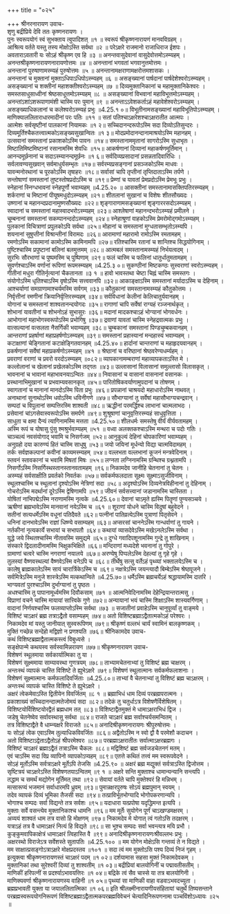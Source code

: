 +++
title = "०२५"

+++
श्रीनरनारायण उवाच-  
शृणु बद्रीप्रिये देवि ततः कृष्णनरायणः ।  
पुनः स्वरूपयोगं स्वं सुभक्ताय त्वुपादिशत् ॥१ ॥
स्वरूपं श्रीकृष्णनारायणं मानवविग्रहम् ।  
आश्रित्य वर्तते यस्तु तस्य मोक्षोऽस्ति सर्वथा ॥२ ॥
परेऽक्षरे राजमानो राजाधिराज ईशपः ।  
अवताराऽवतारी यः सोऽहं श्रीकृष्ण एव हि ॥३ ॥
अनन्तवासुदेवानां वासुदेवोत्तमोऽस्म्यहम् ।  
अनन्तश्रीकृष्णनारायणनारायणोत्तमः ॥४ ॥
अनन्तानां भगवतां भगवानुत्तमोत्तमः ।  
अनन्तानां पुरुषाणामस्म्यहं पुरुषोत्तमः ॥५ ॥
अनन्तानामक्षराणामक्षरोत्तमशासकः ।  
अनन्तानां च मुक्तानां मुक्ताऽधिपाऽधिपोऽस्म्यहम् ॥६ ॥
असङ्ख्यानां पार्षदानां पार्षदेशेश्वरोऽस्म्यहम् ।  
असङ्ख्यानां च शक्तीनां महाशक्तीश्वरोऽस्म्यहम् ॥७ ॥
दिव्यमुक्तानिकानां च महामुक्तानिकेश्वरः ।  
समस्तसाधुसाध्वीनां श्रेष्ठसाधूत्तमोऽस्म्यहम् ॥८ ॥
असङ्ख्यानां विभवानां महाविभूत्तमोऽस्म्यहम् ।  
अनन्तांऽशांऽशरूपाणामंशी चास्मि परः पुमान् ॥९ ॥
अनन्ताऽऽवेशकर्ताऽहं महावेशेश्वरोऽस्म्यहम् ।  
असङ्ख्याधिकलानां च कलेश्वरोऽस्म्यहं प्रभुः ॥4.25.१ ०॥
विभूतीनामसङ्ख्यानां महाविभूतिपोऽस्म्यहम् ।  
माणिक्याललिताराधारमादीनां परः पतिः ॥११ ॥
सतां पतिश्चाऽक्षरेशश्चाऽक्षरातीत आत्मपः ।  
आत्मेशः सर्वसृष्टीनां पालकानां नियामकः ॥१ २॥
सच्चिदानन्दरूपोऽस्मि सदा दिव्योऽतिसुन्दरः ।  
दिव्यमूर्तिश्चैकतत्त्वात्मकोऽसङ्ख्यसुखान्वितः ॥१ ३॥
मोदप्रमोदानन्दानामाश्रयोऽस्मि महानहम् ।  
उत्सवानां समस्तानां प्रकाशकोऽस्मि पावनः ॥१४॥
समस्तानाममृतानां सागरोऽस्मि सुधाभृतः ।  
मिष्टातिमिष्टमिष्टानां रसानामस्मि शेवधिः ॥१५॥
आकर्षणानां दिव्यानां महाकर्षणमूर्तिमान् ।  
आनन्दमूर्छनानां च सदाऽस्म्यानन्दमूर्छनः ॥१ ६॥
सर्वदिव्यप्रसादानां प्रसन्नतादिवारिधिः ।  
सर्वलावण्यसुखवान् सर्वमाधुर्यसम्भृतः ॥१७॥
सर्वरम्यप्रसङ्गानां प्रसञ्जकोऽस्मि माधवः ।  
यावन्मनोरथानां च पूरकोऽस्मि तृषाहरः ॥१८॥
सर्वासां चापि तृप्तीनां तृप्तिदाताऽस्मि तर्पणे ।  
सन्तोषाणां समस्तानां तुष्टस्तोषप्रदोऽस्मि च ॥१९॥
प्रेम्णां च यावतां प्रेमप्रदोऽस्मि प्रेमभूः प्रभुः ।  
स्नेहानां स्निग्धभावनां स्नेहपूर्णो भवाम्यहम् ॥4.25.२० ॥
आसक्तीनां समस्तानामासक्तिपतिरस्म्यहम् ।  
शर्कराणां च मिष्टानां पीयूषमधुदोऽस्म्यहम् ॥२१॥
शीतलानां सुखानां च विशेषः शीतसौख्यदः ।  
उष्णानां च महानन्दप्रदानामुष्णसौख्यदः ॥२२॥
शृङ्गाराणामसङ्ख्यानां शृङ्गाररसदोऽस्म्यहम् ।  
स्वादानां च समस्तानां महास्वादभरोऽस्म्यहम् ॥२३॥
आश्लेषाणां महानन्दभरोऽस्म्यहं प्रमीलने ।  
चूम्बनानां समस्तानां सकम्पानन्ददोऽस्म्यहम् ॥२४॥
स्नेहाश्रूणां वाहकोऽस्मि प्रेमरोमोद्गमोऽस्म्यहम् ।  
पुलकानां विचित्राणां प्रपुलकोऽपि सर्वथा ॥२५॥
मोहानां च समस्तानां मुग्धतासम्भृतोऽस्म्यपि ।  
शयनानां सुषुप्तीनां विश्रान्तीनां विरामदः ॥२६॥
आरामाणां महारामो रामोऽस्मि रमतामहम् ।  
रमणोऽस्मि सकामानां कामोऽस्मि कामिनामपि ॥२७॥
रतिश्चास्मि रतानां च शान्तिश्च सिद्धयोगिनाम् ।  
पुष्टिश्चास्मि प्रपुष्टानां बलिनां बलमुत्तमम् ॥२८॥
आत्मबलं समस्तानामस्म्यहं निर्भयत्वदम् ।  
सुरभिः सौरभाणां च पुष्पमस्मि च् पुष्पिणाम् ॥२९॥
फलं चास्मि च फलिनां धातुर्धातुमतामहम् ।  
सुवर्णश्चाऽस्मि वर्णानां रूपिणां रूपमस्म्यहम् ॥4.25.३ ०॥
सुकण्ठीनां मिष्टकण्ठः सुस्वराणां स्वरोऽस्म्यहम् ।  
गीतीनां मधुरा गीतिर्नृत्यानां चैकतानता ॥३ १ ॥
हावो भावस्तथा चेष्टा चिह्नं चास्मि समस्तगः ।  
संयोगोऽस्मि धृतिश्चाऽस्मि वृषोऽस्मि सत्त्ववानपि ॥३२॥
आकाङ्क्षाऽस्मि समस्तानां मर्यादाऽस्मि च देहिनाम् ।  
आश्चर्याणां समग्राणामाश्चर्यमस्मि सर्वगम् ॥३३॥
कौतुकानां समस्तानामस्म्यहं कौतुकोत्तमः ।  
निर्वृत्तीनां रमणीनां क्रियानिर्वृत्तिरस्म्यहम् ॥३४॥
सर्वविधानां केलीनां केलिचातुर्यवानहम् ।  
योगानां च समस्तानां शाश्वतानन्दयोगदः ॥३५॥
रागाणां चापि सर्वेषां राग्यहं रञ्जनार्थकृत् ।  
शोभानां यावतीनां च शोभनोऽहं सुभासुरः ॥३६॥
मदानां मादकश्चाऽहं भोग्यानां भोगवर्धनः ।  
आभोगानां महाभोगस्वरूपोऽस्मि प्रभोगिषु ॥३७॥
द्रवाणां यावतां चास्मि स्नेहद्रवात्मकः प्रभुः ।  
वात्सल्यानां वत्सलता नैसर्गिकी भवाम्यहम् ॥३८॥
चुम्बकानां समस्तानां पिण्डचुम्बकवानहम् ।  
आन्तराणां प्रहर्षाणां महाप्रहर्षणोऽस्म्यहम् ॥३९॥
समस्तानां प्रहास्यानां मन्दहास्यं भवाम्यहम् ।  
कटाक्षाणां चेङ्गितानां कटाक्षेङ्गितवानहम् ॥4.25.४०॥
हार्दानां चान्तराणां च महाहृदयवानहम् ।  
प्रकर्षणानां सर्वेषां महाप्रकर्षणोऽस्म्यहम् ॥४१ ॥
श्रेष्ठानां च वरिष्ठानां श्रेष्ठवरेण्यधर्म्यहम् ।  
प्रवराणां वराणां च प्रवरो वरदोऽस्म्यहम् ॥०८२॥
व्यापकानामम्बराणां महाव्यापकताऽस्ति मे ।  
कल्लोलानां च खेलानां प्रखेलकोऽस्मि तद्गतः ॥४३॥
उल्लासानां विलासानां समुल्लासो विलासकृत् ।  
भावनानां च भावानां महाभावनयाऽन्वितः ॥४४॥
निवासानां च वासानां वासनानां वसानकः ।  
प्रस्थानाभिमुखानां च प्रभवाम्यवसानकृत् ॥४५॥
पारितोषिकवर्याणामुपदानां च तोषणम् ।  
स्वागतानां च मानानां मानदोऽस्मि पिता प्रभुः ॥४६॥
प्रपन्नानां चाश्रयदो महाधारोऽस्मि नाथवत् ।  
अनाथानां सुनाथोऽस्मि धवोऽस्मि धविनीगणे ॥४७॥
सौभाग्यानां तु सर्वेषां महासौभाग्यचन्द्रवान् ।  
सम्पदां च विपुलानां सम्पत्तिरस्मि शाश्वती ॥४८॥
ऋद्धीनां परमर्द्धिश्च लाभानां चात्मलाभदः ।  
प्रसेवानां चांऽगसेवास्वरूपोऽस्मि समर्पणे ॥४९॥
शुश्रूषाणां चानुवृत्तिरस्म्यहं साधुवृत्तिता ।  
साधुता च क्षमा दैन्यं त्यागिनामस्मि मत्तता ॥4.25.५०॥
शीलधर्मः समस्तेषु वीर्यं वीर्यवतामहम् ।  
अस्मि रूपं च योषासु पुंसु श्मश्रुर्भवाम्यहम् ॥५१ ॥
वध्वा अलक्तकश्चाऽस्मि मन्थरा च पदोः गतिः ।  
चाञ्चल्यं नवसंयोगाद् भवामि च निसर्गजम् ॥५२॥
आनुकूल्यं देहिनां चोपकारिणां भवाम्यहम् ।  
अनुग्रहो दया कारुण्यं हितं चास्मि साधुषु ॥५३॥
जयो जयिनां मूर्धन्यो विद्या चात्मविदामहम् ।  
तर्कः सर्वज्ञकल्पानां कवीनां काव्यमस्म्यहम् ॥५४॥
वल्लभता वल्लभानां कूजनं मन्त्रवेदिनाम् ।  
स्तवनं स्तावकानां च भवामि मिषतां मिषः ॥५५॥
लग्नता लग्निनामस्मि ग्रन्थिश्च ग्रथ्नतामपि ।  
निसर्गोऽस्मि निसर्गिस्थस्तानस्तानवतामहम् ॥९६॥
निकामदेव जानीहि चेतनानां तु चेतनः ।  
अस्म्यहं सर्वसाक्षीति प्रवर्तको निवर्तकः ॥५७॥
सर्वकर्मफलदाता सूक्ष्मः सूक्ष्माऽसुजीविनाम् ।  
स्थूलश्चास्मि च स्थूलानां दृश्योऽस्मि नेत्रिणां सदा ॥५८॥
अदृश्योऽस्मि दिव्यनेत्रविहीनानां तु देहिनाम् ।  
गोचरोऽस्मि मदर्थानां दूरेऽस्मि द्वेषिणामपि ॥५९॥
जीवनं सर्वसत्त्वानां जडानामस्मि चास्तिता ।  
योषितां नाभिपद्मेऽस्मि नराणामस्मि नृत्वके ॥4.25.६०॥
देवानां चाऽमृते ह्यस्मि पितॄणां पुण्यसञ्चये ।  
ऋषीणां ब्रह्मभावेऽस्मि मानवानां नयेऽस्मि च ॥६१ ॥
शूराणां योधने चास्मि विदुषां बहुवेदने ।  
सतीनां सत्यधर्मेऽस्मि वधूनां पतिदैवते ॥६२॥
पत्नीनां पातिव्रत्येऽस्मि पुत्राणां पितृसेवने ।  
धनिनां दानभावेऽस्मि राज्ञां धिष्ण्ये वसाम्यहम् ॥६३॥
अप्सरसां चाननेऽस्मि गान्धर्वाणां तु गायने ।  
नर्तकीनां नृत्यकार्ये सभायां च सभापतौ ॥६४॥
कथायां व्यासदेवेऽस्मि मखेऽनलेऽस्मि सर्वथा ।  
युद्धे जये स्थितश्चास्मि नीतावस्मि समुद्यमे ॥६५॥
दुग्धे गवादिपशूनामस्मि गुन्द्रे तु शाखिनाम् ।  
संस्कारे द्विदलादीनामस्मि भिक्षुकभिक्षिते ॥६६॥
मन्दिराणां मध्यदेशे भवनानां तु गोपुरे ।  
ग्रामाणां चत्वरे चास्मि नगराणां नयालये ॥६७॥
अरण्येषु पिप्पलेऽस्मि देहल्यां तु गृहे गृहे ।  
तुलस्यां वैष्णवस्थल्यां वैष्णवेऽस्मि वनेऽपि च ॥६८॥
तीर्थेषु सत्सु वर्तेऽहं पृथ्व्यां भक्तालयेऽस्मि च ।  
कालेषु ब्राह्मकालेऽस्मि सायं चारार्त्रिकेऽस्मि च ॥६९॥
नक्षत्रेऽस्मि जयन्त्यादौ बिम्बेऽस्मि श्रेष्ठपूजने ।  
सर्वमित्रेऽस्मि मनुजे शास्त्रेऽस्मि मत्कथान्विते ॥4.25.७०॥
धर्मेऽस्मि ब्रह्मचर्येऽहं श्रद्धायामस्मि दातरि ।  
भाग्यवतां पुरश्चाऽस्मि दुर्भाग्यानां तु पृष्ठतः ।  
अधश्चास्मि तु पापानामूर्ध्वमस्मि दिवौकसाम् ॥७१ ॥
आत्मनिवेदिनामस्मि देहेन्द्रियान्तरात्मसु ।  
विप्राणां वचने चास्मि मायायां सात्त्विके गुणे ॥७२॥
अन्यायानां भयं चास्मि शिक्षाऽस्मि शास्यवर्गिणाम् ।  
वादानां निर्णयश्चास्मि फलव्याप्तोऽस्मि सर्वथा ॥७३ ॥
सजातीनां प्रवाहेऽस्मि चानुपूर्व्यां तु वाङ्मये ।  
विशिष्टं चाऽक्षरं ब्रह्म तत्राऽद्वैतो वसाम्यहम् ॥७४॥
अतो विशिष्टब्रह्माऽद्वैतात्मकोऽहं परेश्वरः ।  
निकामदेव मां यस्तु जानीयात् सुस्वरूपिणम् ॥७९॥
श्रीकृष्णं वल्लभं चार्यं स्वामिनं बालकृष्णकम् ।  
मुक्तिं गच्छेन्न सन्देहो मद्विज्ञो न प्रणश्यति ॥७६॥
श्रीनिकामदेव उवाच-  
कथं विशिष्टब्रह्माद्वैतात्मकस्त्वं विबुध्यसे ।  
सङ्क्षेपान्मे कथयस्व सर्वस्वामिन्नरायण ॥७७॥
श्रीकृष्णनारायण उवाच-  
विशेषणं स्थूलमाया सर्वकार्यात्मिका तु या ।  
विशेषणं सूक्ष्ममाया साम्यावस्था गुणत्रयम् ॥७८॥
ताभ्यामचेतनाभ्यां तु विशिष्टं ब्रह्म चाक्षरम् ।  
अन्तःस्थं व्यापकं चास्ति विशिष्टे ते ह्युभेऽक्षरे ॥७९॥
विशेषणं स्थूलात्मानः सर्वकर्मफलाशनाः ।  
विशेषणं सूक्ष्मात्मानः कर्मफलादिवर्जिताः ॥4.25.८०॥
ताभ्यां वै चेतनाभ्यां तु विशिष्टं ब्रह्म चाऽक्षरम् ।  
अन्तःस्थं व्यापकं चास्ति विशिष्टे ते ह्युभेऽक्षरे ।  
अक्षरं त्वेकमेवाऽस्ति द्वितीयेन विवर्जितम् ॥८ १ ॥
ब्रह्माभिधं धाम दिव्यं परब्रह्मपरात्मनः ।  
प्रकाशाख्यं सच्चिदानन्दात्मतेजोमयं सदा ॥८२॥
तदेकं तु चतुर्धाऽत्र विशेषणैर्विशेषितम् ।  
विशिष्टयोर्विशिष्टयोरद्वैतं ब्रह्मधाम तत् ॥८३॥
विशिष्टाद्वैतमुक्तं मे धामाऽक्षराभिधं द्विज ।  
जडेषु चेतनेष्वेव सर्वावस्थासु सर्वथा ॥८४॥
राजते चाऽक्षरं ब्रह्म सर्वाश्चर्यसमन्वितम् ।  
तत्र विशिष्टाद्वैते वै धाम्न्यक्षरे विराजते ॥८५॥
अनादिश्रीकृष्णनारायणः श्रीपुरुषोत्तमः ।  
यः सोऽहं त्वेक एवाऽस्मि तुल्याधिकविवर्जितः ॥८६॥
अद्वैतोऽस्मि न स्वो द्वौ वै परमेशौ कदाचन ।  
अतो विशिष्टाऽद्वेताऽद्वैतोऽहं श्रीपरमेश्वरः ॥८७॥
परब्रह्माऽक्षरातीतः सर्वात्माऽक्षरब्रह्मगः ।  
विशिष्टं चाऽक्षरं ब्रह्माऽद्वैतं तत्राऽस्मि चैकलः ॥८८॥
मद्विशिष्टं ब्रह्म सर्वजडचेतनगं मतम् ।  
एवं चाऽस्मि सदा विप्र व्यापिनो व्यापकोऽप्यहम् ॥८९॥
एतत्ते कथितं तत्त्वं मम स्वरूपवेदने ।  
सोऽहं मूर्तोऽस्मि सर्वत्राऽक्षरे मूर्तेऽपि तेजसि ॥4.25.९० ॥
अक्षरं ब्रह्म मद्युक्तं सर्वत्राऽस्ति द्विजोत्तम ।  
सृष्टित्रयं चाऽक्षरेऽस्ति विशेषणतयाऽन्वितम् ॥९ १ ॥
अक्षरे सन्ति मुक्ताश्च धामान्यन्यानि सन्त्यपि ।  
तद्धाम च समर्थं मद्योगेन मूर्तिमत् तथा ॥९२॥
सेवायां वर्तते चापि मुक्तेश्वरं हि मन्निभम् ।  
मत्सारूप्यं भजमानं सर्वाधारमपि ध्रुवम् ॥९३॥
पुमान्नक्षरपुरुषः सोऽयं ब्रह्मपुमान् स्वयम् ।  
तदेव व्यापकं दिव्यं भूमिका तैजसी सदा ॥९४॥
तत्प्राविर्भूतभोग्यादि भोगोपकरणान्यपि ।  
भोगाश्च सम्पदः सर्वा विद्यन्ते तत्र सर्वशः ॥९५॥
यदाधारा यत्प्रपोषा यदृद्धिमन्त इत्यपि ।  
मुक्ताः सर्वे वसन्त्येव मुक्तानिकाश्च धामनि ॥९६॥
मम मूर्तेः सुयोगेन पूर्णं चाऽखण्डमक्षरम् ।  
अव्ययं शाश्वतं धाम तत्र वासो हि मोक्षणम् ॥९७॥
निकामदेव मे योगात् त्वं गतोऽसि तदक्षरम् ।  
यत्राऽहं तत्र वै धामाऽक्षरं नित्यं हि विद्यते ॥९८॥
सा भूश्च सम्पदः सर्वा भवन्त्यत्र मयि प्रभौ ।  
कुङ्कुमवापिकाक्षेत्रं धामाऽक्षरं त्विहास्ति वै ॥९९॥
अनादिश्रीकृष्णनारायणःश्रीवल्लभः प्रभुः ।  
अक्षरस्थो विराजेऽत्र सर्वेशस्ते सुतापतिः ॥4.25.१०० ॥
मम योगेन मोक्षेऽसि गन्तव्यं ते न विद्यते ।  
मम साक्षात्प्रसङ्गोऽत्राऽक्षरे मोक्षप्रदस्तव ॥१०१ ॥
सदा त्वं मम मुक्तोऽसि पश्य दिव्यं निजं गृहम् ।  
इत्युक्त्वा श्रीकृष्णनारायणस्तं चाऽक्षरं पदम् ॥१ ०२॥
दर्शयामास सहसा मुक्तं निकामदेवकम् ।  
मुक्तानिकां तथा सुरेश्वरीं दिव्यां तु शाश्वतीम् ॥१ ०३॥
बद्रीप्रियां बालयोगिनीं च पद्मावतीसतीम् ।  
माणिकीं हरिपत्नीं स प्रदर्श्याऽभावयत्तिरः ॥१ ०४॥
बद्रिके त्वं सैव चास्से या तत्र बालयोगिनी ।  
माणिक्यवर्णा श्रीकृष्णनारायणस्य वाहिनी ॥१ ०५॥
पृथ्व्यां सा माणिकी वाहा वडवाऽभवदच्युता ।  
ब्रह्मप्रभावती युक्ता या जयाललितात्मिका ॥१ ०६॥
इति श्रीलक्ष्मीनारायणीयसंहितायां चतुर्थे तिष्यसन्ताने परब्रह्मस्वरूपयोगनिरूपणं विशिष्टब्रह्माऽद्वैतात्मकपरब्रह्मविवेचनं चेत्यादिनिरूपणनामा पञ्चविंशोऽध्यायः ॥२५ ॥
    
